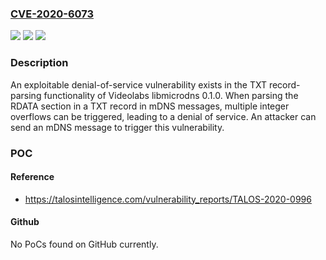 ### [CVE-2020-6073](https://cve.mitre.org/cgi-bin/cvename.cgi?name=CVE-2020-6073)
![](https://img.shields.io/static/v1?label=Product&message=Videolabs&color=blue)
![](https://img.shields.io/static/v1?label=Version&message=Videolabs%20libmicrodns%200.1.0%20&color=brightgreen)
![](https://img.shields.io/static/v1?label=Vulnerability&message=denial%20of%20service&color=brightgreen)

### Description

An exploitable denial-of-service vulnerability exists in the TXT record-parsing functionality of Videolabs libmicrodns 0.1.0. When parsing the RDATA section in a TXT record in mDNS messages, multiple integer overflows can be triggered, leading to a denial of service. An attacker can send an mDNS message to trigger this vulnerability.

### POC

#### Reference
- https://talosintelligence.com/vulnerability_reports/TALOS-2020-0996

#### Github
No PoCs found on GitHub currently.

